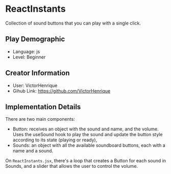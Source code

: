 # ReactInstants

Collection of sound buttons that you can play with a single click.

## Play Demographic

- Language: js
- Level: Beginner

## Creator Information

- User: VictorHenrique
- Gihub Link: https://github.com/VictorHenrique

## Implementation Details

There are two main components:

- Button: receives an object with the sound and name, and the volume. Uses the useSound hook to play the sound and update the button style according to its state (playing or ready),
- Sounds: an object with all the available soundboard buttons, each with a name and a sound.

On `ReactInstants.jsx`, there's a loop that creates a Button for each sound in Sounds, and a slider that allows the user to control the volume.
